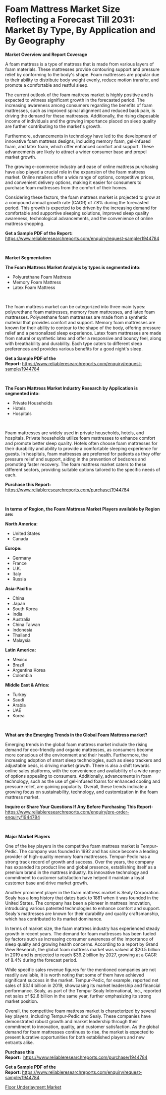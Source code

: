 <p><h1>Foam Mattress Market Size Reflecting a Forecast Till 2031: Market By Type, By Application and By Geography</h1></p><p><strong>Market Overview and Report Coverage</strong></p>
<p><p>A foam mattress is a type of mattress that is made from various layers of foam materials. These mattresses provide contouring support and pressure relief by conforming to the body's shape. Foam mattresses are popular due to their ability to distribute body weight evenly, reduce motion transfer, and promote a comfortable and restful sleep.</p><p>The current outlook of the foam mattress market is highly positive and is expected to witness significant growth in the forecasted period. The increasing awareness among consumers regarding the benefits of foam mattresses, such as improved spinal alignment and reduced back pain, is driving the demand for these mattresses. Additionally, the rising disposable income of individuals and the growing importance placed on sleep quality are further contributing to the market's growth.</p><p>Furthermore, advancements in technology have led to the development of innovative foam mattress designs, including memory foam, gel-infused foam, and latex foam, which offer enhanced comfort and support. These advancements are likely to attract a wider consumer base and propel market growth.</p><p>The growing e-commerce industry and ease of online mattress purchasing have also played a crucial role in the expansion of the foam mattress market. Online retailers offer a wide range of options, competitive prices, and convenient delivery options, making it easier for consumers to purchase foam mattresses from the comfort of their homes.</p><p>Considering these factors, the foam mattress market is projected to grow at a compound annual growth rate (CAGR) of 7.8% during the forecasted period. This growth is expected to be driven by the increasing demand for comfortable and supportive sleeping solutions, improved sleep quality awareness, technological advancements, and the convenience of online mattress shopping.</p></p>
<p><strong>Get a Sample PDF of the Report:</strong> <a href="https://www.reliableresearchreports.com/enquiry/request-sample/1944784">https://www.reliableresearchreports.com/enquiry/request-sample/1944784</a></p>
<p>&nbsp;</p>
<p><strong>Market Segmentation</strong></p>
<p><strong>The Foam Mattress Market Analysis by types is segmented into:</strong></p>
<p><ul><li>Polyurethane Foam Mattress</li><li>Memory Foam Mattress</li><li>Latex Foam Mattress</li></ul></p>
<p>&nbsp;</p>
<p><p>The foam mattress market can be categorized into three main types: polyurethane foam mattresses, memory foam mattresses, and latex foam mattresses. Polyurethane foam mattresses are made from a synthetic material that provides comfort and support. Memory foam mattresses are known for their ability to contour to the shape of the body, offering pressure relief and a personalized sleep experience. Latex foam mattresses are made from natural or synthetic latex and offer a responsive and bouncy feel, along with breathability and durability. Each type caters to different sleep preferences and provides various benefits for a good night's sleep.</p></p>
<p><strong>Get a Sample PDF of the Report:</strong>&nbsp;<a href="https://www.reliableresearchreports.com/enquiry/request-sample/1944784">https://www.reliableresearchreports.com/enquiry/request-sample/1944784</a></p>
<p>&nbsp;</p>
<p><strong>The Foam Mattress Market Industry Research by Application is segmented into:</strong></p>
<p><ul><li>Private Households</li><li>Hotels</li><li>Hospitals</li></ul></p>
<p>&nbsp;</p>
<p><p>Foam mattresses are widely used in private households, hotels, and hospitals. Private households utilize foam mattresses to enhance comfort and promote better sleep quality. Hotels often choose foam mattresses for their durability and ability to provide a comfortable sleeping experience for guests. In hospitals, foam mattresses are preferred for patients as they offer pressure relief and support, aiding in the prevention of bedsores and promoting faster recovery. The foam mattress market caters to these different sectors, providing suitable options tailored to the specific needs of each.</p></p>
<p><strong>Purchase this Report:</strong>&nbsp; <a href="https://www.reliableresearchreports.com/purchase/1944784">https://www.reliableresearchreports.com/purchase/1944784</a></p>
<p>&nbsp;</p>
<p><strong>In terms of Region, the Foam Mattress Market Players available by Region are:</strong></p>
<p>
    <p> <strong> North America: </strong>
        <ul>
            <li>United States</li>
            <li>Canada</li>
        </ul>
        </p> 
    <p> <strong> Europe: </strong>
        <ul>
            <li>Germany</li>
            <li>France</li>
            <li>U.K.</li>
            <li>Italy</li>
            <li>Russia</li>
        </ul>
        </p> 
    <p> <strong> Asia-Pacific: </strong>
        <ul>
            <li>China</li>
            <li>Japan</li>
            <li>South Korea</li>
            <li>India</li>
            <li>Australia</li>
            <li>China Taiwan</li>
            <li>Indonesia</li>
            <li>Thailand</li>
            <li>Malaysia</li>
        </ul>
        </p> 
    <p> <strong> Latin America: </strong>
        <ul>
            <li>Mexico</li>
            <li>Brazil</li>
            <li>Argentina Korea</li>
            <li>Colombia</li>
        </ul>
        </p> 
    <p> <strong> Middle East & Africa: </strong>
        <ul>
            <li>Turkey</li>
            <li>Saudi</li>
            <li>Arabia</li>
            <li>UAE</li>
            <li>Korea</li>
        </ul>
    </p>
    </p>
<p>&nbsp;</p>
<p><strong>What are the Emerging Trends in the Global Foam Mattress market?</strong></p>
<p><p>Emerging trends in the global foam mattress market include the rising demand for eco-friendly and organic mattresses, as consumers become more conscious of the environment and their health. Furthermore, the increasing adoption of smart sleep technologies, such as sleep trackers and adjustable beds, is driving market growth. There is also a shift towards online sales platforms, with the convenience and availability of a wide range of options appealing to consumers. Additionally, advancements in foam technology, such as the use of gel-infused foams for enhanced cooling and pressure relief, are gaining popularity. Overall, these trends indicate a growing focus on sustainability, technology, and customization in the foam mattress market.</p></p>
<p><strong>Inquire or Share Your Questions If Any Before Purchasing This Report</strong>- <a href="https://www.reliableresearchreports.com/enquiry/pre-order-enquiry/1944784">https://www.reliableresearchreports.com/enquiry/pre-order-enquiry/1944784</a></p>
<p>&nbsp;</p>
<p><strong>Major Market Players</strong></p>
<p><p>One of the key players in the competitive foam mattress market is Tempur-Pedic. The company was founded in 1992 and has since become a leading provider of high-quality memory foam mattresses. Tempur-Pedic has a strong track record of growth and success. Over the years, the company has expanded its product line and global presence, establishing itself as a premium brand in the mattress industry. Its innovative technology and commitment to customer satisfaction have helped it maintain a loyal customer base and drive market growth.</p><p>Another prominent player in the foam mattress market is Sealy Corporation. Sealy has a long history that dates back to 1881 when it was founded in the United States. The company has been a pioneer in mattress innovation, introducing various patented technologies to enhance comfort and support. Sealy's mattresses are known for their durability and quality craftsmanship, which has contributed to its market dominance.</p><p>In terms of market size, the foam mattress industry has experienced steady growth in recent years. The demand for foam mattresses has been fueled by factors such as increasing consumer awareness of the importance of sleep quality and growing health concerns. According to a report by Grand View Research, the global foam mattress market was valued at $20.5 billion in 2019 and is projected to reach $39.2 billion by 2027, growing at a CAGR of 8.4% during the forecast period.</p><p>While specific sales revenue figures for the mentioned companies are not readily available, it is worth noting that some of them have achieved significant success in the market. Tempur-Pedic, for example, reported net sales of $3.14 billion in 2019, showcasing its market leadership and financial performance. Sealy, as part of the Tempur Sealy International, Inc., reported net sales of $2.8 billion in the same year, further emphasizing its strong market position.</p><p>Overall, the competitive foam mattress market is characterized by several key players, including Tempur-Pedic and Sealy. These companies have demonstrated robust growth and market leadership through their commitment to innovation, quality, and customer satisfaction. As the global demand for foam mattresses continues to rise, the market is expected to present lucrative opportunities for both established players and new entrants alike.</p></p>
<p><strong>Purchase this Report:</strong>&nbsp;&nbsp;<a href="https://www.reliableresearchreports.com/purchase/1944784">https://www.reliableresearchreports.com/purchase/1944784</a></p>
<p></p>
<p><strong>Get a Sample PDF of the Report:</strong>&nbsp;<a href="https://www.reliableresearchreports.com/enquiry/request-sample/1944784">https://www.reliableresearchreports.com/enquiry/request-sample/1944784</a></p>
<p><p><a href="https://github.com/RichRobinson5/Market-Research-Report-List-2/blob/main/floor-underlayment-market.md">Floor Underlayment Market</a></p></p>